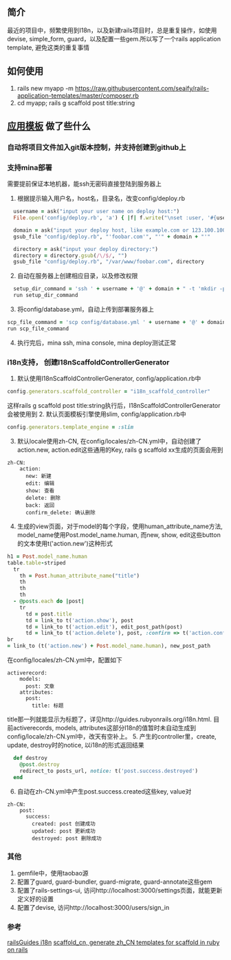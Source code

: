 ## 简介
最近的项目中，频繁使用到I18n，以及新建rails项目时，总是重复操作，如使用devise, simple_form, guard，以及配置一些gem.所以写了一个rails application template, 避免这类的重复事情

## 如何使用
1. rails new myapp -m https://raw.githubusercontent.com/seaify/rails-application-templates/master/composer.rb
2. cd myapp; rails g scaffold post title:string

## [应用模板](composer.rb) 做了些什么
### 自动将项目文件加入git版本控制，并支持创建到github上
### 支持mina部署
需要提前保证本地机器，能ssh无密码直接登陆到服务器上
1. 根据提示输入用户名，host名，目录名，改变config/deploy.rb
```ruby
  username = ask("input your user name on deploy host:")
  File.open('config/deploy.rb', 'a') { |f| f.write("\nset :user, '#{username}' ")}

  domain = ask("input your deploy host, like example.com or 123.100.100.100:")
  gsub_file "config/deploy.rb", "'foobar.com'", "'" + domain + "'"

  directory = ask("input your deploy directory:")
  directory = directory.gsub(/\/$/, "")
  gsub_file "config/deploy.rb", "/var/www/foobar.com", directory
```
2. 自动在服务器上创建相应目录，以及修改权限
```ruby
  setup_dir_command = 'ssh ' + username + '@' + domain + " -t 'mkdir -p " + directory  + ';chown -R ' + username + ' ' + directory + "'"
  run setup_dir_command
```
3. 将config/database.yml，自动上传到部署服务器上
```ruby
scp_file_command = 'scp config/database.yml ' + username + '@' + domain + ':' + directory + '/shared/config/'
run scp_file_command
```
4. 执行完后，mina ssh, mina console, mina deploy测试正常

### i18n支持， 创建I18nScaffoldControllerGenerator
1. 默认使用I18nScaffoldControllerGenerator, config/application.rb中
```ruby
config.generators.scaffold_controller = "i18n_scaffold_controller"
```
这样rails g scaffold post title:string执行后，I18nScaffoldControllerGenerator会被使用到
2. 默认页面模板引擎使用slim, config/application.rb中
```ruby
config.generators.template_engine = :slim
```
3. 默认locale使用zh-CN, 在config/locales/zh-CN.yml中，自动创建了action.new, action.edit这些通用的Key, rails g scaffold xx生成的页面会用到
```
zh-CN:
	action:
	  new: 新建
      edit: 编辑
      show: 查看
      delete: 删除
      back: 返回
      confirm_delete: 确认删除
```
4. 生成的view页面，对于model的每个字段，使用human_attribute_name方法, model_name使用Post.model_name.human, 而new, show, edit这些button的文本使用t('action.new')这种形式
```ruby
h1 = Post.model_name.human
table.table-striped
  tr
    th = Post.human_attribute_name("title")
    th
    th
    th
  - @posts.each do |post|
    tr
      td = post.title
      td = link_to t('action.show'), post
      td = link_to t('action.edit'), edit_post_path(post)
      td = link_to t('action.delete'), post, :confirm => t('action.confirm_delete'), :method => :delete
br
= link_to (t('action.new') + Post.model_name.human), new_post_path
```
在config/locales/zh-CN.yml中，配置如下
```
activerecord:
	models:
	  post: 文章
	attributes:
	  post:
	    title: 标题
```
title那一列就能显示为标题了，详见http://guides.rubyonrails.org/i18n.html. 目前activerecords, models, attributes这部分I18n的值暂时未自动生成到config/locale/zh-CN.yml中，改天有空补上。
5. 产生的controller里，create, update, destroy时的notice, 以i18n的形式返回结果
```ruby
  def destroy
    @post.destroy
    redirect_to posts_url, notice: t('post.success.destroyed')
  end
```
6. 自动在zh-CN.yml中产生post.success.created这些key, value对
```
zh-CN:
	post:
	  success:
	    created: post 创建成功
		updated: post 更新成功
		destroyed: post 删除成功
```

### 其他
1. gemfile中，使用taobao源
2. 配置了guard, guard-bundler, guard-migrate, guard-annotate这些gem
3. 配置了rails-settings-ui, 访问http://localhost:3000/settings页面，就能更新定义好的设置
4. 配置了devise, 访问http://localhost:3000/users/sign_in

### 参考
[railsGuides i18n](http://guides.rubyonrails.org/i18n.html)
[scaffold_cn, generate zh_CN templates for scaffold in ruby on rails](https://github.com/homeway/scaffold_cn)
